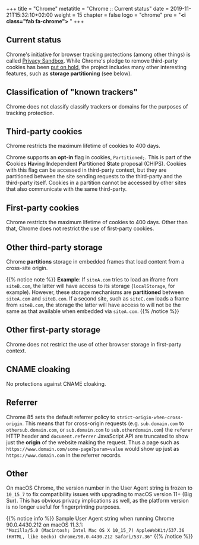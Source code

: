 +++
title = "Chrome"
metatitle = "Chrome :: Current status"
date = 2019-11-21T15:32:10+02:00
weight = 15
chapter = false
logo = "chrome"
pre = "<b><i class=\"fab fa-chrome\"></i> </b>"
+++
## Current status

Chrome's initiative for browser tracking protections (among other things) is called [Privacy Sandbox](https://www.privacysandbox.com/). While Chrome's pledge to remove third-party cookies has been [put on hold](https://privacysandbox.com/news/privacy-sandbox-update/), the project includes many other interesting features, such as **storage partitioning** (see below).

## Classification of "known trackers"

Chrome does not classify classify trackers or domains for the purposes of tracking protection.

## Third-party cookies

Chrome restricts the maximum lifetime of cookies to 400 days.

Chrome supports an **opt-in** flag in cookies, `Partitioned;`. This is part of the **C**ookies **H**aving **I**ndependent **P**artitioned **S**tate proposal (CHIPS). Cookies with this flag can be accessed in third-party context, but they are partitioned between the site sending requests to the third-party and the third-party itself. Cookies in a partition cannot be accessed by other sites that also communicate with the same third-party. 

## First-party cookies

Chrome restricts the maximum lifetime of cookies to 400 days. Other than that, Chrome does not restrict the use of first-party cookies.

## Other third-party storage

Chrome **partitions** storage in embedded frames that load content from a cross-site origin.

{{% notice note %}}
**Example**: If `siteA.com` tries to load an iframe from `siteB.com`, the latter will have access to its storage (`localStorage`, for example). However, these storage mechanisms are **partitioned** between `siteA.com` and `siteB.com`. If a second site, such as `siteC.com` loads a frame from `siteB.com`, the storage the latter will have access to will not be the same as that available when embedded via `siteA.com`.
{{% /notice %}}


## Other first-party storage

Chrome does not restrict the use of other browser storage in first-party context.

## CNAME cloaking

No protections against CNAME cloaking.

## Referrer

Chrome 85 sets the default referrer policy to `strict-origin-when-cross-origin`. This means that for cross-origin requests (e.g. `sub.domain.com` to `othersub.domain.com`, or `sub.domain.com` to `sub.otherdomain.com`) the `referer` HTTP header and `document.referrer` JavaScript API are truncated to show just the **origin** of the website making the request. Thus a page such as `https://www.domain.com/some-page?param=value` would show up just as `https://www.domain.com` in the referrer records.

## Other

On macOS Chrome, the version number in the User Agent string is frozen to `10_15_7` to fix compatibility issues with upgrading to macOS version 11+ (Big Sur). This has obvious privacy implications as well, as the platform version is no longer useful for fingerprinting purposes.

{{% notice info %}}
Sample User Agent string when running Chrome 90.0.4430.212 on macOS 11.3.1:<br/>
`"Mozilla/5.0 (Macintosh; Intel Mac OS X 10_15_7) AppleWebKit/537.36 (KHTML, like Gecko) Chrome/90.0.4430.212 Safari/537.36"`
{{% /notice %}}
